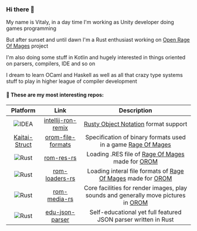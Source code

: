 ### Hi there 👋 
My name is Vitaly, in a day time I'm working as Unity developer doing games programming

But after sunset and until dawn I'm a Rust enthusiast working on [Open Rage Of Mages][OROM] project

I'm also doing some stuff in Kotlin and hugely interested in things oriented on parsers, compilers, IDE and so on

I dream to learn OCaml and Haskell as well as all that crazy type systems stuff to play in higher league of compiler development

#### 🔭 These are my most interesting repos:
| Platform                | Link                                     | Description                                                                                |
|:-----------------------:|:----------------------------------------:|:------------------------------------------------------------------------------------------:|
| ![IDEA][intellij-idea]  | [intellij-ron-remix][intellij-ron-remix] | [Rusty Object Notation][ron] format support                                                |
| [Kaitai-Struct][kaitai] | [orom-file-formats][orom-file-formats]   | Specification of binary formats used in a game [Rage Of Mages][rage-of-mages]              |
| ![Rust][rust-lib]       | [rom-res-rs][rom-res-rs]                 | Loading .RES file of [Rage Of Mages][rage-of-mages] made for [OROM][OROM]                  |
| ![Rust][rust-lib]       | [rom-loaders-rs][rom-loaders-rs]         | Loading interal file formats of [Rage Of Mages][rage-of-mages] made for [OROM][OROM]       |
| ![Rust][rust-lib]       | [rom-media-rs][orom-file-formats]        | Core facilities for render images, play sounds and generally move pictures in [OROM][OROM] |
| ![Rust][rust-lib]       | [edu-json-parser][edu-json-parser]       | Self-educational yet full featured JSON parser written in Rust                             |

[intellij-ron-remix]: https://github.com/madwareru/intellij-ron-remix
[ron]: https://github.com/ron-rs/ron
[orom-file-formats]: https://github.com/madwareru/orom-file-formats
[rage-of-mages]: https://www.gog.com/game/rage_of_mages
[rom-res-rs]: https://github.com/madwareru/rom-res-rs
[rom-loaders-rs]: https://github.com/madwareru/rom-loaders-rs
[rom-media-rs]: https://github.com/madwareru/rom-media-rs
[OROM]: https://github.com/users/madwareru/projects/1
[edu-json-parser]: https://github.com/madwareru/edu-json-parser
[rust-lib]: https://img.shields.io/badge/Rust-library-grey?logo=rust
[intellij-idea]: https://img.shields.io/badge/Intellij_Idea-plugin-grey?logo=intellij-idea
[kaitai]: https://kaitai.io/

<!--
**madwareru/madwareru** is a ✨ _special_ ✨ repository because its `README.md` (this file) appears on your GitHub profile.

Here are some ideas to get you started:

- 🔭 I’m currently working on ...
- 🌱 I’m currently learning ...
- 👯 I’m looking to collaborate on ...
- 🤔 I’m looking for help with ...
- 💬 Ask me about ...
- 📫 How to reach me: ...
- 😄 Pronouns: ...
- ⚡ Fun fact: ...
-->
